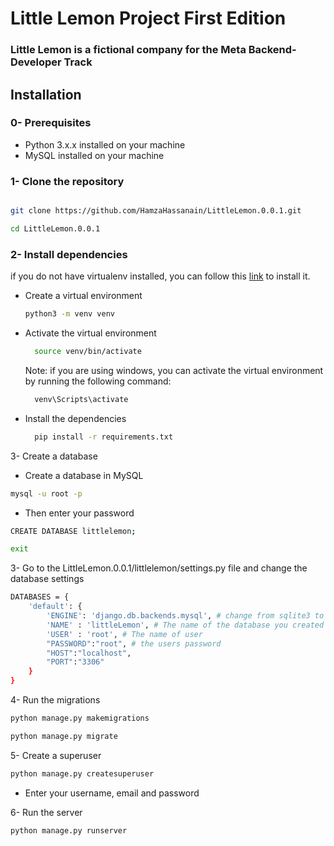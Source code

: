 # Little Lemon Project First Edition

### Little Lemon is a fictional company for the Meta Backend- Developer Track

## Installation

### 0- Prerequisites

- Python 3.x.x installed on your machine
- MySQL installed on your machine

### 1- Clone the repository

```bash

git clone https://github.com/HamzaHassanain/LittleLemon.0.0.1.git

cd LittleLemon.0.0.1

```

### 2- Install dependencies

if you do not have virtualenv installed, you can follow this [link](https://virtualenv.pypa.io/en/latest/installation.html) to install it.

- Create a virtual environment

  ```bash
  python3 -m venv venv
  ```

- Activate the virtual environment

  ```bash
    source venv/bin/activate
  ```

  Note: if you are using windows, you can activate the virtual environment by running the following command:

  ```bash
    venv\Scripts\activate
  ```

- Install the dependencies

  ```bash
    pip install -r requirements.txt
  ```

3- Create a database

- Create a database in MySQL

```bash
mysql -u root -p
```

- Then enter your password

```bash
CREATE DATABASE littlelemon;

exit
```

3- Go to the LittleLemon.0.0.1/littlelemon/settings.py file and change the database settings

```bash
DATABASES = {
    'default': {
        'ENGINE': 'django.db.backends.mysql', # change from sqlite3 to mysql
        'NAME' : 'littleLemon', # The name of the database you created
        'USER' : 'root', # The name of user
        "PASSWORD":"root", # the users password
        "HOST":"localhost",
        "PORT":"3306"
    }
}
```

4- Run the migrations

```bash
python manage.py makemigrations

python manage.py migrate

```

5- Create a superuser

```bash
python manage.py createsuperuser
```

- Enter your username, email and password

6- Run the server

```bash
python manage.py runserver
```
